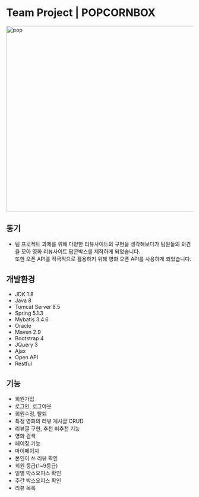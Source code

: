 
<h1>Team Project | POPCORNBOX</h1>
<img width="800" height="500" alt="pop" src="https://user-images.githubusercontent.com/54618753/66985152-23386e80-f0f7-11e9-8a69-bf8808c33101.png">
<br>
  <h2>동기</h2>
<ul>
  <li>팀 프로젝트 과제를 위해 다양한 리뷰사이트의 구현을 생각해보다가 팀원들의 의견을 모아 영화 리뷰사이트 팝콘박스를 제작하게 되었습니다.<br>
      또한 오픈 API를 적극적으로 활용하기 위해 영화 오픈 API를 사용하게 되었습니다.</li>
</ul>
  
  <h2>개발환경</h2>
  <ul>
  <li>JDK 1.8</li>
  <li>Java 8</li>
  <li>Tomcat Server 8.5</li>
  <li>Spring 5.1.3</li>
  <li>Mybatis 3.4.6</li>
  <li>Oracle</li>
  <li>Maven 2.9</li>
  <li>Bootstrap 4</li>
  <li>JQuery 3</li>
  <li>Ajax</li>
  <li>Open API</li>
  <li>Restful</li>
</ul>

<h2>기능</h2>
  <ul>
  <li>회원가입</li>
  <li>로그인, 로그아웃</li>
  <li>회원수정, 탈퇴</li>
  <li>특정 영화의 리뷰 게시글 CRUD</li>
  <li>리뷰글 구현, 추천 비추천 기능</li>
  <li>영화 검색</li>
  <li>페이징 기능</li>
  <li>마이페이지</li>
  <li>본인이 쓰 리뷰 확인</li>
  <li>회원 등급(1~9등급)</li>
  <li>일별 박스오피스 확인</li>
  <li>주간 박스오피스 확인</li>
  <li>리뷰 목록</li>
</ul>

